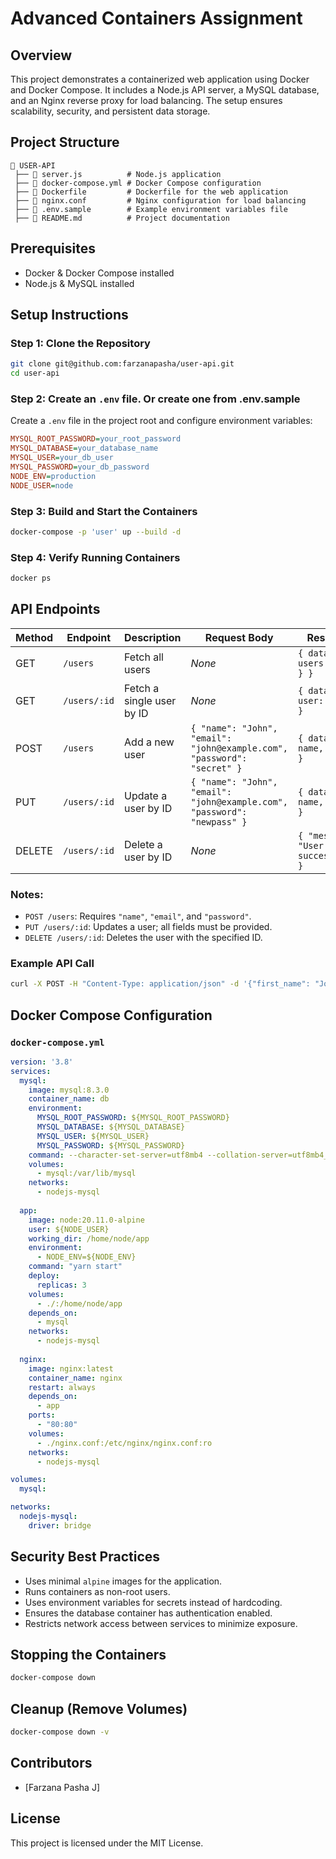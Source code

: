 # Advanced Containers Assignment

## Overview
This project demonstrates a containerized web application using Docker and Docker Compose. It includes a Node.js API server, a MySQL database, and an Nginx reverse proxy for load balancing. The setup ensures scalability, security, and persistent data storage.

## Project Structure
```
📂 USER-API
 ├── 📜 server.js          # Node.js application
 ├── 📜 docker-compose.yml # Docker Compose configuration
 ├── 📜 Dockerfile         # Dockerfile for the web application
 ├── 📜 nginx.conf         # Nginx configuration for load balancing
 ├── 📜 .env.sample        # Example environment variables file
 ├── 📜 README.md          # Project documentation
```

## Prerequisites
- Docker & Docker Compose installed
- Node.js & MySQL installed

## Setup Instructions

### Step 1: Clone the Repository
```sh
git clone git@github.com:farzanapasha/user-api.git
cd user-api
```

### Step 2: Create an `.env` file. Or create one from .env.sample
Create a `.env` file in the project root and configure environment variables:
```ini
MYSQL_ROOT_PASSWORD=your_root_password
MYSQL_DATABASE=your_database_name
MYSQL_USER=your_db_user
MYSQL_PASSWORD=your_db_password
NODE_ENV=production
NODE_USER=node
```

### Step 3: Build and Start the Containers
```sh
docker-compose -p 'user' up --build -d
```

### Step 4: Verify Running Containers
```sh
docker ps
```

## API Endpoints
| Method | Endpoint       | Description                      | Request Body                             | Response |
|--------|--------------|--------------------------------|---------------------------------|-----------|
| GET    | `/users`     | Fetch all users              | _None_                          | `{ data: { users: [...] } }` |
| GET    | `/users/:id` | Fetch a single user by ID    | _None_                          | `{ data: { user: {...} } }` |
| POST   | `/users`     | Add a new user               | `{ "name": "John", "email": "john@example.com", "password": "secret" }` | `{ data: { id, name, email } }` |
| PUT    | `/users/:id` | Update a user by ID         | `{ "name": "John", "email": "john@example.com", "password": "newpass" }` | `{ data: { id, name, email } }` |
| DELETE | `/users/:id` | Delete a user by ID         | _None_                          | `{ "message": "User deleted successfully" }` |

### Notes:
- `POST /users`: Requires `"name"`, `"email"`, and `"password"`.
- `PUT /users/:id`: Updates a user; all fields must be provided.
- `DELETE /users/:id`: Deletes the user with the specified ID.


### Example API Call
```sh
curl -X POST -H "Content-Type: application/json" -d '{"first_name": "John", "last_name": "Doe"}' http://localhost/user
```

## Docker Compose Configuration

### `docker-compose.yml`
```yaml
version: '3.8'
services:
  mysql:
    image: mysql:8.3.0
    container_name: db 
    environment:
      MYSQL_ROOT_PASSWORD: ${MYSQL_ROOT_PASSWORD}
      MYSQL_DATABASE: ${MYSQL_DATABASE}
      MYSQL_USER: ${MYSQL_USER}
      MYSQL_PASSWORD: ${MYSQL_PASSWORD}
    command: --character-set-server=utf8mb4 --collation-server=utf8mb4_general_ci
    volumes:
      - mysql:/var/lib/mysql
    networks:
      - nodejs-mysql
  
  app:
    image: node:20.11.0-alpine
    user: ${NODE_USER}
    working_dir: /home/node/app
    environment:
      - NODE_ENV=${NODE_ENV}
    command: "yarn start"
    deploy:
      replicas: 3
    volumes:
      - ./:/home/node/app
    depends_on:
      - mysql
    networks:
      - nodejs-mysql
  
  nginx:
    image: nginx:latest
    container_name: nginx
    restart: always
    depends_on:
      - app
    ports:
      - "80:80"
    volumes:
      - ./nginx.conf:/etc/nginx/nginx.conf:ro
    networks:
      - nodejs-mysql

volumes:
  mysql:

networks:
  nodejs-mysql:
    driver: bridge
```

## Security Best Practices
- Uses minimal `alpine` images for the application.
- Runs containers as non-root users.
- Uses environment variables for secrets instead of hardcoding.
- Ensures the database container has authentication enabled.
- Restricts network access between services to minimize exposure.

## Stopping the Containers
```sh
docker-compose down
```

## Cleanup (Remove Volumes)
```sh
docker-compose down -v
```

## Contributors
- [Farzana Pasha J]

## License
This project is licensed under the MIT License.
